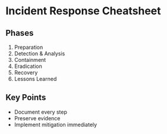 # Incident Response Cheatsheet

## Phases
1. Preparation
2. Detection & Analysis
3. Containment
4. Eradication
5. Recovery
6. Lessons Learned

## Key Points
- Document every step
- Preserve evidence
- Implement mitigation immediately
